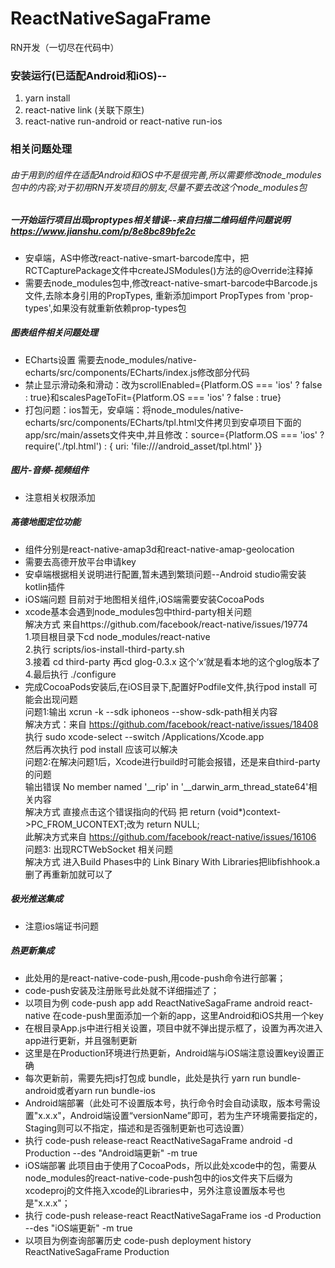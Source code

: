 # ReactNativeSagaFrame
RN开发（一切尽在代码中）
### 安装运行(已适配Android和iOS)--
1.    yarn install
2.    react-native link (关联下原生)
3.    react-native run-android or react-native run-ios 
### 相关问题处理
###### 由于用到的组件在适配Android和iOS中不是很完善,所以需要修改node_modules包中的内容;对于初用RN开发项目的朋友,尽量不要去改这个node_modules包
        
##### 一开始运行项目出现proptypes相关错误--来自扫描二维码组件问题说明 https://www.jianshu.com/p/8e8bc89bfe2c
* 安卓端，AS中修改react-native-smart-barcode库中，把RCTCapturePackage文件中createJSModules()方法的@Override注释掉
* 需要去node_modules包中,修改react-native-smart-barcode中Barcode.js文件,去除本身引用的PropTypes,
  重新添加import PropTypes from 'prop-types',如果没有就重新依赖prop-types包
  
##### 图表组件相关问题处理
* ECharts设置 需要去node_modules/native-echarts/src/components/ECharts/index.js修改部分代码
* 禁止显示滑动条和滑动：改为scrollEnabled={Platform.OS === 'ios' ? false : true}和scalesPageToFit={Platform.OS === 'ios' ? false : true}
* 打包问题：ios暂无，安卓端：将node_modules/native-echarts/src/components/ECharts/tpl.html文件拷贝到安卓项目下面的app/src/main/assets文件夹中,并且修改：source={Platform.OS === 'ios' ? require('./tpl.html') : { uri: 'file:///android_asset/tpl.html' }}

##### 图片-音频-视频组件
* 注意相关权限添加
##### 高德地图定位功能
* 组件分别是react-native-amap3d和react-native-amap-geolocation
* 需要去高德开放平台申请key
* 安卓端根据相关说明进行配置,暂未遇到繁琐问题--Android studio需安装kotlin插件
* iOS端问题 目前对于地图相关组件,iOS端需要安装CocoaPods 
* xcode基本会遇到node_modules包中third-party相关问题  
   解决方式 来自https://github.com/facebook/react-native/issues/19774  
    1.项目根目录下cd node_modules/react-native  
    2.执行 scripts/ios-install-third-party.sh  
    3.接着 cd third-party 再cd glog-0.3.x  这个‘x‘就是看本地的这个glog版本了  
    4.最后执行 ./configure  
* 完成CocoaPods安装后,在iOS目录下,配置好Podfile文件,执行pod install 可能会出现问题  
    问题1:输出 xcrun -k --sdk iphoneos --show-sdk-path相关内容  
    解决方式：来自 https://github.com/facebook/react-native/issues/18408  
        执行 sudo xcode-select --switch /Applications/Xcode.app  
        然后再次执行 pod install 应该可以解决  
    问题2:在解决问题1后，Xcode进行build时可能会报错，还是来自third-party的问题  
    输出错误 No member named '__rip' in '__darwin_arm_thread_state64'相关内容  
    解决方式 直接点击这个错误指向的代码 把 return (void*)context->PC_FROM_UCONTEXT;改为 return NULL;  
    此解决方式来自 https://github.com/facebook/react-native/issues/16106  
    问题3: 出现RCTWebSocket 相关问题   
    解决方式 进入Build Phases中的 Link Binary With Libraries把libfishhook.a删了再重新加就可以了  
##### 极光推送集成
* 注意ios端证书问题
##### 热更新集成
* 此处用的是react-native-code-push,用code-push命令进行部署；
* code-push安装及注册账号此处就不详细描述了；
* 以项目为例 code-push app add ReactNativeSagaFrame android react-native 在code-push里面添加一个新的app，这里Android和iOS共用一个key
* 在根目录App.js中进行相关设置，项目中就不弹出提示框了，设置为再次进入app进行更新，并且强制更新
* 这里是在Production环境进行热更新，Android端与iOS端注意设置key设置正确
* 每次更新前，需要先把js打包成 bundle，此处是执行 yarn run bundle-android或者yarn run bundle-ios
* Android端部署（此处可不设置版本号，执行命令时会自动读取，版本号需设置"x.x.x"，Android端设置“versionName”即可，若为生产环境需要指定的，Staging则可以不指定，描述和是否强制更新也可选设置）
* 执行 code-push release-react ReactNativeSagaFrame android -d Production  --des "Android端更新" -m true
* iOS端部署 此项目由于使用了CocoaPods，所以此处xcode中的包，需要从node_modules的react-native-code-push包中的ios文件夹下后缀为xcodeproj的文件拖入xcode的Libraries中，另外注意设置版本号也是"x.x.x"；
* 执行 code-push release-react ReactNativeSagaFrame ios -d Production  --des "iOS端更新" -m true
* 以项目为例查询部署历史 code-push deployment history ReactNativeSagaFrame Production


    

    
